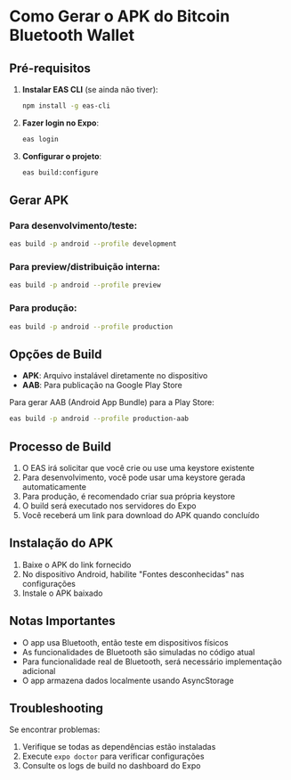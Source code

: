
# Como Gerar o APK do Bitcoin Bluetooth Wallet

## Pré-requisitos

1. **Instalar EAS CLI** (se ainda não tiver):
   ```bash
   npm install -g eas-cli
   ```

2. **Fazer login no Expo**:
   ```bash
   eas login
   ```

3. **Configurar o projeto**:
   ```bash
   eas build:configure
   ```

## Gerar APK

### Para desenvolvimento/teste:
```bash
eas build -p android --profile development
```

### Para preview/distribuição interna:
```bash
eas build -p android --profile preview
```

### Para produção:
```bash
eas build -p android --profile production
```

## Opções de Build

- **APK**: Arquivo instalável diretamente no dispositivo
- **AAB**: Para publicação na Google Play Store

Para gerar AAB (Android App Bundle) para a Play Store:
```bash
eas build -p android --profile production-aab
```

## Processo de Build

1. O EAS irá solicitar que você crie ou use uma keystore existente
2. Para desenvolvimento, você pode usar uma keystore gerada automaticamente
3. Para produção, é recomendado criar sua própria keystore
4. O build será executado nos servidores do Expo
5. Você receberá um link para download do APK quando concluído

## Instalação do APK

1. Baixe o APK do link fornecido
2. No dispositivo Android, habilite "Fontes desconhecidas" nas configurações
3. Instale o APK baixado

## Notas Importantes

- O app usa Bluetooth, então teste em dispositivos físicos
- As funcionalidades de Bluetooth são simuladas no código atual
- Para funcionalidade real de Bluetooth, será necessário implementação adicional
- O app armazena dados localmente usando AsyncStorage

## Troubleshooting

Se encontrar problemas:
1. Verifique se todas as dependências estão instaladas
2. Execute `expo doctor` para verificar configurações
3. Consulte os logs de build no dashboard do Expo
